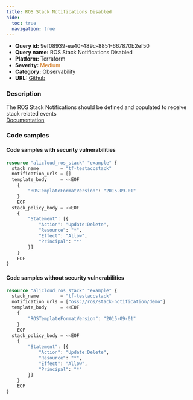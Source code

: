 ```yaml
---
title: ROS Stack Notifications Disabled
hide:
  toc: true
  navigation: true
---
```


<style>
  .highlight .hll {
    background-color: #ff171742;
  }
  .md-content {
    max-width: 1100px;
    margin: 0 auto;
  }
</style>

-   **Query id:** 9ef08939-ea40-489c-8851-667870b2ef50
-   **Query name:** ROS Stack Notifications Disabled
-   **Platform:** Terraform
-   **Severity:** <span style="color:#C60">Medium</span>
-   **Category:** Observability
-   **URL:** [Github](https://github.com/Checkmarx/kics/tree/master/assets/queries/terraform/alicloud/ros_stack_notifications_disabled)

### Description
The ROS Stack Notifications should be defined and populated to receive stack related events<br>
[Documentation](https://registry.terraform.io/providers/aliyun/alicloud/latest/docs/resources/ros_stack#notification_urls)

### Code samples
#### Code samples with security vulnerabilities
```tf title="Positive test num. 1 - tf file" hl_lines="1 3"
resource "alicloud_ros_stack" "example" {
  stack_name        = "tf-testaccstack"
  notification_urls = []
  template_body     = <<EOF
    {
        "ROSTemplateFormatVersion": "2015-09-01"
    }
    EOF
  stack_policy_body = <<EOF
    {
        "Statement": [{
            "Action": "Update:Delete",
            "Resource": "*",
            "Effect": "Allow",
            "Principal": "*"
        }]
    }
    EOF
}

```


#### Code samples without security vulnerabilities
```tf title="Negative test num. 1 - tf file"
resource "alicloud_ros_stack" "example" {
  stack_name        = "tf-testaccstack"
  notification_urls = ["oss://ros/stack-notification/demo"]
  template_body     = <<EOF
    {
        "ROSTemplateFormatVersion": "2015-09-01"
    }
    EOF
  stack_policy_body = <<EOF
    {
        "Statement": [{
            "Action": "Update:Delete",
            "Resource": "*",
            "Effect": "Allow",
            "Principal": "*"
        }]
    }
    EOF
}

```
